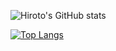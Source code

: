 ![Hiroto's GitHub stats](https://github-readme-stats.vercel.app/api?username=Hiroto-Nagashima&show_icons=true&theme=tokyonight)

[![Top Langs](https://github-readme-stats.vercel.app/api/top-langs/?username=Hiroto-Nagashima&layout=compact)](https://github.com/anuraghazra/github-readme-stats)
